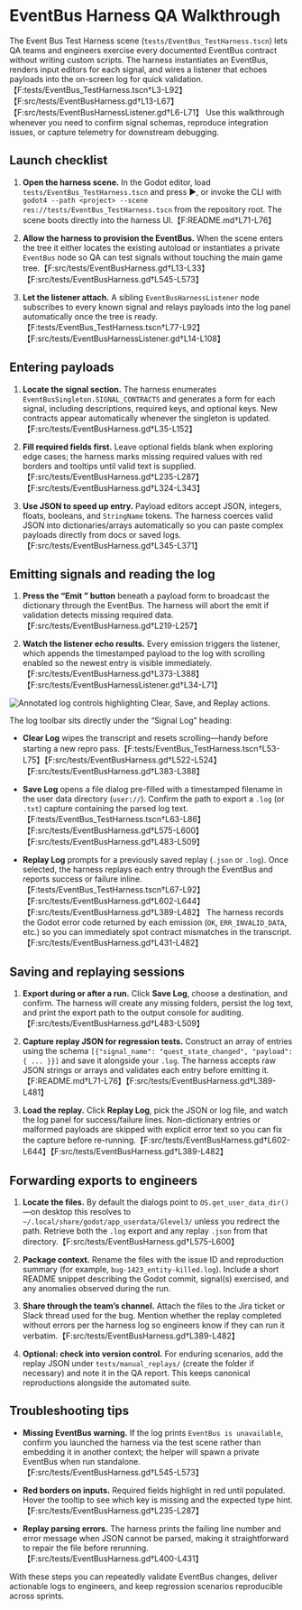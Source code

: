 # EventBus Harness QA Walkthrough



The Event Bus Test Harness scene (`tests/EventBus_TestHarness.tscn`) lets QA teams and engineers exercise every documented EventBus contract without writing custom scripts. The harness instantiates an EventBus, renders input editors for each signal, and wires a listener that echoes payloads into the on-screen log for quick validation.【F:tests/EventBus_TestHarness.tscn†L3-L92】【F:src/tests/EventBusHarness.gd†L13-L67】【F:src/tests/EventBusHarnessListener.gd†L6-L71】 Use this walkthrough whenever you need to confirm signal schemas, reproduce integration issues, or capture telemetry for downstream debugging.



## Launch checklist



1. **Open the harness scene.** In the Godot editor, load `tests/EventBus_TestHarness.tscn` and press ▶, or invoke the CLI with `godot4 --path <project> --scene res://tests/EventBus_TestHarness.tscn` from the repository root. The scene boots directly into the harness UI.【F:README.md†L71-L76】

2. **Allow the harness to provision the EventBus.** When the scene enters the tree it either locates the existing autoload or instantiates a private `EventBus` node so QA can test signals without touching the main game tree.【F:src/tests/EventBusHarness.gd†L13-L33】【F:src/tests/EventBusHarness.gd†L545-L573】

3. **Let the listener attach.** A sibling `EventBusHarnessListener` node subscribes to every known signal and relays payloads into the log panel automatically once the tree is ready.【F:tests/EventBus_TestHarness.tscn†L77-L92】【F:src/tests/EventBusHarnessListener.gd†L14-L108】



## Entering payloads



1. **Locate the signal section.** The harness enumerates `EventBusSingleton.SIGNAL_CONTRACTS` and generates a form for each signal, including descriptions, required keys, and optional keys. New contracts appear automatically whenever the singleton is updated.【F:src/tests/EventBusHarness.gd†L35-L152】

2. **Fill required fields first.** Leave optional fields blank when exploring edge cases; the harness marks missing required values with red borders and tooltips until valid text is supplied.【F:src/tests/EventBusHarness.gd†L235-L287】【F:src/tests/EventBusHarness.gd†L324-L343】

3. **Use JSON to speed up entry.** Payload editors accept JSON, integers, floats, booleans, and `StringName` tokens. The harness coerces valid JSON into dictionaries/arrays automatically so you can paste complex payloads directly from docs or saved logs.【F:src/tests/EventBusHarness.gd†L345-L371】



## Emitting signals and reading the log



1. **Press the “Emit <signal>” button** beneath a payload form to broadcast the dictionary through the EventBus. The harness will abort the emit if validation detects missing required data.【F:src/tests/EventBusHarness.gd†L219-L257】

2. **Watch the listener echo results.** Every emission triggers the listener, which appends the timestamped payload to the log with scrolling enabled so the newest entry is visible immediately.【F:src/tests/EventBusHarness.gd†L373-L388】【F:src/tests/EventBusHarnessListener.gd†L34-L71】



![Annotated log controls highlighting Clear, Save, and Replay actions.](../assets/eventbus_harness_log_controls.png)



The log toolbar sits directly under the “Signal Log” heading:



- **Clear Log** wipes the transcript and resets scrolling—handy before starting a new repro pass.【F:tests/EventBus_TestHarness.tscn†L53-L75】【F:src/tests/EventBusHarness.gd†L522-L524】【F:src/tests/EventBusHarness.gd†L383-L388】

- **Save Log** opens a file dialog pre-filled with a timestamped filename in the user data directory (`user://`). Confirm the path to export a `.log` (or `.txt`) capture containing the parsed log text.【F:tests/EventBus_TestHarness.tscn†L63-L86】【F:src/tests/EventBusHarness.gd†L575-L600】【F:src/tests/EventBusHarness.gd†L483-L509】

- **Replay Log** prompts for a previously saved replay (`.json` or `.log`). Once selected, the harness replays each entry through the EventBus and reports success or failure inline.【F:tests/EventBus_TestHarness.tscn†L67-L92】【F:src/tests/EventBusHarness.gd†L602-L644】【F:src/tests/EventBusHarness.gd†L389-L482】
  The harness records the Godot error code returned by each emission (`OK`, `ERR_INVALID_DATA`, etc.) so you can immediately spot contract mismatches in the transcript.【F:src/tests/EventBusHarness.gd†L431-L482】



## Saving and replaying sessions



1. **Export during or after a run.** Click **Save Log**, choose a destination, and confirm. The harness will create any missing folders, persist the log text, and print the export path to the output console for auditing.【F:src/tests/EventBusHarness.gd†L483-L509】

2. **Capture replay JSON for regression tests.** Construct an array of entries using the schema `[{"signal_name": "quest_state_changed", "payload": { ... }}]` and save it alongside your `.log`. The harness accepts raw JSON strings or arrays and validates each entry before emitting it.【F:README.md†L71-L76】【F:src/tests/EventBusHarness.gd†L389-L481】

3. **Load the replay.** Click **Replay Log**, pick the JSON or log file, and watch the log panel for success/failure lines. Non-dictionary entries or malformed payloads are skipped with explicit error text so you can fix the capture before re-running.【F:src/tests/EventBusHarness.gd†L602-L644】【F:src/tests/EventBusHarness.gd†L389-L482】



## Forwarding exports to engineers



1. **Locate the files.** By default the dialogs point to `OS.get_user_data_dir()`—on desktop this resolves to `~/.local/share/godot/app_userdata/Glevel3/` unless you redirect the path. Retrieve both the `.log` export and any replay `.json` from that directory.【F:src/tests/EventBusHarness.gd†L575-L600】

2. **Package context.** Rename the files with the issue ID and reproduction summary (for example, `bug-1423_entity-killed.log`). Include a short README snippet describing the Godot commit, signal(s) exercised, and any anomalies observed during the run.

3. **Share through the team’s channel.** Attach the files to the Jira ticket or Slack thread used for the bug. Mention whether the replay completed without errors per the harness log so engineers know if they can run it verbatim.【F:src/tests/EventBusHarness.gd†L389-L482】

4. **Optional: check into version control.** For enduring scenarios, add the replay JSON under `tests/manual_replays/` (create the folder if necessary) and note it in the QA report. This keeps canonical reproductions alongside the automated suite.



## Troubleshooting tips



- **Missing EventBus warning.** If the log prints `EventBus is unavailable`, confirm you launched the harness via the test scene rather than embedding it in another context; the helper will spawn a private EventBus when run standalone.【F:src/tests/EventBusHarness.gd†L545-L573】

- **Red borders on inputs.** Required fields highlight in red until populated. Hover the tooltip to see which key is missing and the expected type hint.【F:src/tests/EventBusHarness.gd†L235-L287】

- **Replay parsing errors.** The harness prints the failing line number and error message when JSON cannot be parsed, making it straightforward to repair the file before rerunning.【F:src/tests/EventBusHarness.gd†L400-L431】



With these steps you can repeatedly validate EventBus changes, deliver actionable logs to engineers, and keep regression scenarios reproducible across sprints.

